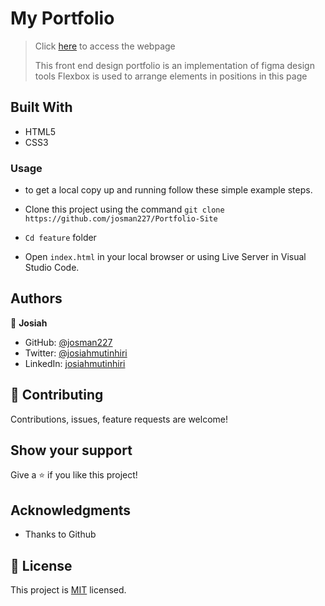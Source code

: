 # My Portfolio
> Click [here](https://github.com/josman227/Portfolio-Site) to access the webpage
> 
>This front end design portfolio is an implementation of figma design tools
>Flexbox is used to arrange elements in positions in this page 
## Built With

- HTML5
- CSS3

### Usage
 - to get a local copy up and running follow these simple example steps.

- Clone this project using the command `git clone https://github.com/josman227/Portfolio-Site`

- `Cd feature` folder

- Open `index.html` in your local browser or using Live Server in Visual Studio Code.


## Authors

👤 **Josiah**

- GitHub: [@josman227](https://github.com/josman227)
- Twitter: [@josiahmutinhiri](https://twitter.com/@josiahmutinhiri)
- LinkedIn: [josiahmutinhiri](https://linkedin.com/in/josiahmutinhiri)


## 🤝 Contributing

Contributions, issues, feature requests are welcome!


## Show your support

Give a ⭐️ if you like this project!

## Acknowledgments

- Thanks to Github 

## 📝 License

This project is [MIT](.md) licensed.
